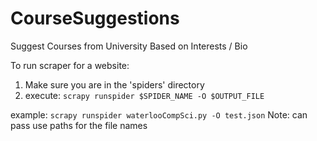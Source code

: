 # CourseSuggestions
Suggest Courses from University Based on Interests / Bio


To run scraper for a website:
  1. Make sure you are in the 'spiders' directory
  2. execute: ``` scrapy runspider $SPIDER_NAME -O $OUTPUT_FILE ```

  example: ``` scrapy runspider waterlooCompSci.py -O test.json ```
  Note: can pass use paths for the file names




